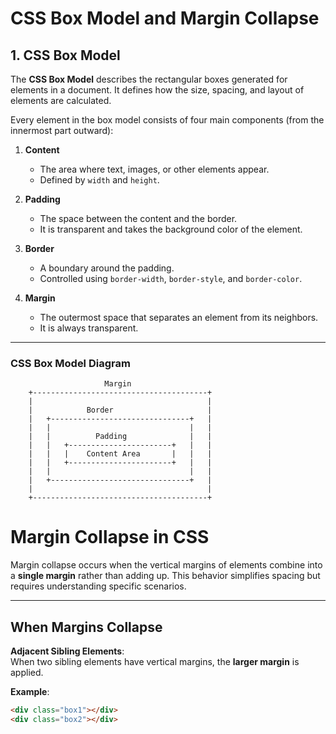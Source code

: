 # CSS Box Model and Margin Collapse

## 1. CSS Box Model

The **CSS Box Model** describes the rectangular boxes generated for elements in a document. It defines how the size, spacing, and layout of elements are calculated.

Every element in the box model consists of four main components (from the innermost part outward):

1. **Content**  
   - The area where text, images, or other elements appear.  
   - Defined by `width` and `height`.

2. **Padding**  
   - The space between the content and the border.  
   - It is transparent and takes the background color of the element.

3. **Border**  
   - A boundary around the padding.  
   - Controlled using `border-width`, `border-style`, and `border-color`.

4. **Margin**  
   - The outermost space that separates an element from its neighbors.  
   - It is always transparent.

---

### CSS Box Model Diagram

```plaintext
                     Margin
    +---------------------------------------+
    |                                       |
    |            Border                     |
    |   +-------------------------------+   |
    |   |                               |   |
    |   |          Padding              |   |
    |   |   +-----------------------+   |   |
    |   |   |    Content Area       |   |   |
    |   |   +-----------------------+   |   |
    |   |                               |   |
    |   +-------------------------------+   |
    |                                       |
    +---------------------------------------+
```

# Margin Collapse in CSS

Margin collapse occurs when the vertical margins of elements combine into a **single margin** rather than adding up. This behavior simplifies spacing but requires understanding specific scenarios.

---

## When Margins Collapse

**Adjacent Sibling Elements**:  
When two sibling elements have vertical margins, the **larger margin** is applied.

   **Example**:
   ```html
   <div class="box1"></div>
   <div class="box2"></div>
